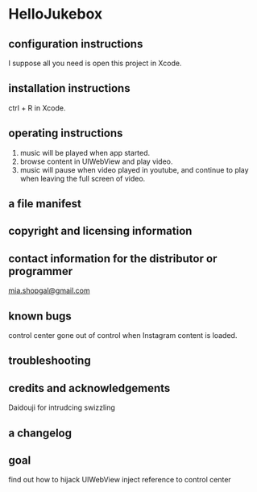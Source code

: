 # HelloJukebox

## configuration instructions
I suppose all you need is open this project in Xcode.

## installation instructions
ctrl + R in Xcode.

## operating instructions
1. music will be played when app started.
2. browse content in UIWebView and play video.
3. music will pause when video played in youtube, and continue to play when leaving the full screen of video.

## a file manifest

## copyright and licensing information

## contact information for the distributor or programmer
mia.shopgal@gmail.com

## known bugs
control center gone out of control when Instagram content is loaded.

## troubleshooting

## credits and acknowledgements
Daidouji for intrudcing swizzling

## a changelog

## goal
find out how to hijack UIWebView inject reference to control center 

